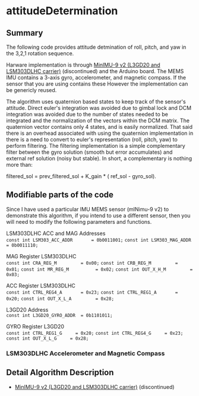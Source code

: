 # attitudeDetermination

## Summary
The following code provides attitude detmination of roll, pitch, and yaw in the 3,2,1 rotation sequence.

Harware implementation is through [MinIMU-9 v2 (L3GD20 and LSM303DLHC carrier)](https://www.pololu.com/catalog/product/1268) (discontinued) and the Arduino board. The MEMS IMU contains a 3-axis gyro, accelerometer, and magnetic compass. If the sensor that you are using contains these However the implementation can be genericly reused. 

The algorithm uses quaternion based states to keep track of the sensor's attitude. Direct euler's integration was avoided due to gimbal lock and DCM integration was avoided due to the number of states needed to be integrated and the normalization of the vectors within the DCM matrix. The quaternion vector contains only 4 states, and is easily normalized. 
That said there is an overhead associated with using the quaternion implementation in there is a need to convert to euler's representation (roll, pitch, yaw) to perform filtering.
The filtering implementation is a simple complementary filter between the gyro solution (smooth but error accumulates) and external ref solution (noisy but stable). In short, a complementary is nothing more than:

filtered_sol = prev_filtered_sol + K_gain * ( ref_sol - gyro_sol).

## Modifiable parts of the code
Since I have used a particular IMU MEMS sensor (mINimu-9 v2) to demonstrate this algorithm, if you intend to use a different sensor, then you will need to modify the following parameters and functions. 

LSM303DLHC ACC and MAG Addresses <br>
`const int LSM303_ACC_ADDR       = 0b0011001;`
`const int LSM303_MAG_ADDR       = 0b0011110;`

MAG Register LSM303DLHC <br>
`const int CRA_REG_M         = 0x00;`
`const int CRB_REG_M         = 0x01;`
`const int MR_REG_M          = 0x02;`
`const int OUT_X_H_M         = 0x03;`

ACC Register LSM303DLHC <br>
`const int CTRL_REG4_A       = 0x23;`
`const int CTRL_REG1_A       = 0x20;`
`const int OUT_X_L_A         = 0x28;`

L3GD20 Address <br>
`const int L3GD20_GYRO_ADDR  = 0b1101011;`

GYRO Register L3GD20 <br>
`const int CTRL_REG1_G     = 0x20;`
`const int CTRL_REG4_G     = 0x23;`
`const int OUT_X_L_G     = 0x28;`


###  LSM303DLHC Accelerometer and Magnetic Compass


## Detail Algorithm Description


* [MinIMU-9 v2 (L3GD20 and LSM303DLHC carrier)](https://www.pololu.com/catalog/product/1268) (discontinued)
